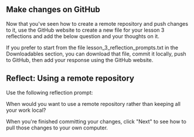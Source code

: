 ## Make changes on GitHub
Now that you've seen how to create a remote repository and push changes to it, use the GitHub website to create a new file for your lesson 3 reflections and add the below question and your thoughts on it.

If you prefer to start from the file lesson_3_reflection_prompts.txt in the Downloadables section, you can download that file, commit it locally, push to GitHub, then add your response using the GitHub website.

## Reflect: Using a remote repository
Use the following reflection prompt:

When would you want to use a remote repository rather than keeping all your work local?

When you're finished committing your changes, click "Next" to see how to pull those changes to your own computer.
